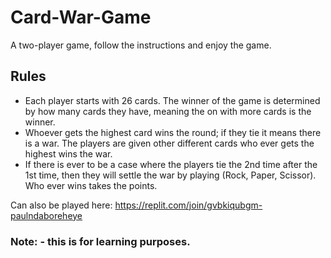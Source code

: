 # Card-War-Game
A two-player game, follow the instructions and enjoy the game.

## Rules
- Each player starts with 26 cards. The winner of the game is determined by how many cards they have, meaning the on with more cards is the winner.
- Whoever gets the highest card wins the round; if they tie it means there is a war. The players are given other different cards who ever gets the highest wins the war.
- If there is ever to be a case where the players tie the 2nd time after the 1st time, then they will settle the war by playing (Rock, Paper, Scissor). Who ever wins takes the points.

Can also be played here: https://replit.com/join/gvbkiqubgm-paulndaboreheye

### Note: - this is for learning purposes.
